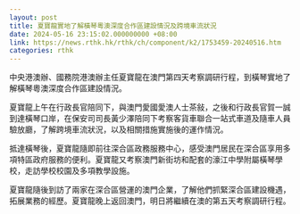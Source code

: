 ```yaml
---
layout: post
title: 夏寶龍實地了解橫琴粵澳深度合作區建設情況及跨境車流狀況
date: 2024-05-16 23:15:02.000000000 +08:00
link: https://news.rthk.hk/rthk/ch/component/k2/1753459-20240516.htm
categories: rthk
---
```


中央港澳辦、國務院港澳辦主任夏寶龍在澳門第四天考察調研行程，到橫琴實地了解橫琴粵澳深度合作區建設情況。

夏寶龍上午在行政長官陪同下，與澳門愛國愛澳人士茶敍，之後和行政長官賀一誠到達橫琴口岸，在保安司司長黃少澤陪同下考察客貨車聯合一站式車道及隨車人員驗放廳，了解跨境車流狀況，以及相關措施實施後的運作情況。

抵達橫琴後，夏寶龍隨即前往深合區政務服務中心，感受澳門居民在深合區享用多項特區政府服務的便利。夏寶龍又考察澳門新街坊和配套的濠江中學附屬橫琴學校，走訪學校校園及多項教學設施。

夏寶龍隨後到訪了兩家在深合區營運的澳門企業，了解他們抓緊深合區建設機遇，拓展業務的經歷。夏寶龍晚上返回澳門，明日將繼續在澳的第五天考察調研行程。
